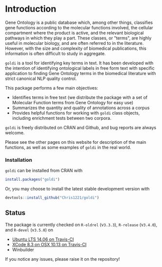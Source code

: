 # Introduction

Gene Ontology is a public database which, among other things, classifies gene functions according to the molecular functions involved, the cellular compartment where the product is active, and the relevant biological pathways in which they play a part. These classes, or "terms", are highly useful in molecular biology, and are often referred to in the literature. However, with the size and complexity of biomedical publications, this information is often difficult to study in aggregate.  

`goldi` is a tool for identifying key terms in text. It has been developed with the intention of identifying ontological labels in free form text with specific application to finding Gene Ontology terms in the biomedical literature with strict canonical NLP quality control.

This package performs a few main objectives:

- Identifies terms in free text (we distribute the package with a set of Molecular Function terms from Gene Ontology for easy use)
- Summarizes the quantity and quality of annotations across a corpus
- Provides helpful functions for working with `goldi` class objects, including enrichment tests between two corpora. 

`goldi` is freely distributed on CRAN and Github, and bug reports are always welcome. 

Please see the other pages on this website for description of the main functions, as well as some examples of `goldi` in the real world. 


### Installation

`goldi` can be installed from CRAN with

```R
install.packages("goldi")
```

Or, you may choose to install the latest stable development version with

```R
devtools::install_github("Chris1221/goldi")
```

## Status 

The package is currently checked on `R-oldrel` (v`3.3.3`), `R-release` (v`3.4.0`), and `R-devel` (v`3.5.0`) on

- [Ubuntu LTS 14.06 on Travis-CI](https://travis-ci.org/Chris1221/goldi)
- [XCode 8.3 on OSX 10.13 on Travis-CI](https://travis-ci.org/Chris1221/goldi)
- Winbuilder 

If you notice any issues, please raise it on the repository!
